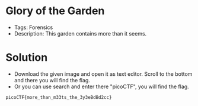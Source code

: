 # Glory of the Garden
- Tags: Forensics
- Description: This garden contains more than it seems.

# Solution
- Download the given image and open it as text editor. Scroll to the bottom and there you will find the flag.
- Or you can use search and enter there "picoCTF", you will find the flag.

```
picoCTF{more_than_m33ts_the_3y3eBdBd2cc}
```
